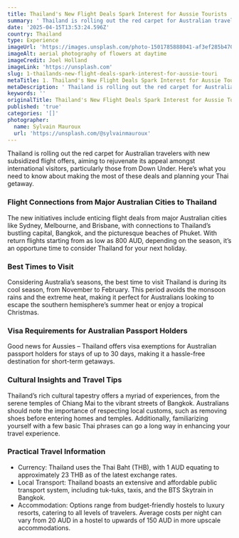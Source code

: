 ```yaml
---
title: Thailand's New Flight Deals Spark Interest for Aussie Tourists
summary: ' Thailand is rolling out the red carpet for Australian travelers with new subsidized flight offers, aiming to rejuvenate its appeal amongst internatio...'
date: '2025-04-15T13:53:24.596Z'
country: Thailand
type: Experience
imageUrl: 'https://images.unsplash.com/photo-1501785888041-af3ef285b470'
imageAlt: aerial photography of flowers at daytime
imageCredit: Joel Holland
imageLink: 'https://unsplash.com'
slug: 1-thailands-new-flight-deals-spark-interest-for-aussie-touri
metaTitle: 1. Thailand's New Flight Deals Spark Interest for Aussie Tourists
metaDescription: ' Thailand is rolling out the red carpet for Australian travelers with new subsidized flight offers, aiming to rejuvenate its appeal amongst internatio...'
keywords: ''
originalTitle: Thailand's New Flight Deals Spark Interest for Aussie Tourists
published: 'true'
categories: '[]'
photographer:
  name: Sylvain Mauroux
  url: 'https://unsplash.com/@sylvainmauroux'
---
```








Thailand is rolling out the red carpet for Australian travelers with new subsidized flight offers, aiming to rejuvenate its appeal amongst international visitors, particularly those from Down Under. Here’s what you need to know about making the most of these deals and planning your Thai getaway.

### Flight Connections from Major Australian Cities to Thailand

The new initiatives include enticing flight deals from major Australian cities like Sydney, Melbourne, and Brisbane, with connections to Thailand’s bustling capital, Bangkok, and the picturesque beaches of Phuket. With return flights starting from as low as 800 AUD, depending on the season, it’s an opportune time to consider Thailand for your next holiday.

### Best Times to Visit

Considering Australia’s seasons, the best time to visit Thailand is during its cool season, from November to February. This period avoids the monsoon rains and the extreme heat, making it perfect for Australians looking to escape the southern hemisphere’s summer heat or enjoy a tropical Christmas.

### Visa Requirements for Australian Passport Holders

Good news for Aussies – Thailand offers visa exemptions for Australian passport holders for stays of up to 30 days, making it a hassle-free destination for short-term getaways.

### Cultural Insights and Travel Tips

Thailand’s rich cultural tapestry offers a myriad of experiences, from the serene temples of Chiang Mai to the vibrant streets of Bangkok. Australians should note the importance of respecting local customs, such as removing shoes before entering homes and temples. Additionally, familiarizing yourself with a few basic Thai phrases can go a long way in enhancing your travel experience.

### Practical Travel Information

- Currency: Thailand uses the Thai Baht (THB), with 1 AUD equating to approximately 23 THB as of the latest exchange rates.
- Local Transport: Thailand boasts an extensive and affordable public transport system, including tuk-tuks, taxis, and the BTS Skytrain in Bangkok.
- Accommodation: Options range from budget-friendly hostels to luxury resorts, catering to all levels of travelers. Average costs per night can vary from 20 AUD in a hostel to upwards of 150 AUD in more upscale accommodations.
